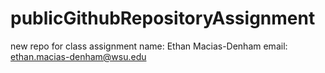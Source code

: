 # publicGithubRepositoryAssignment
new repo for class assignment
name: Ethan Macias-Denham
email: ethan.macias-denham@wsu.edu
